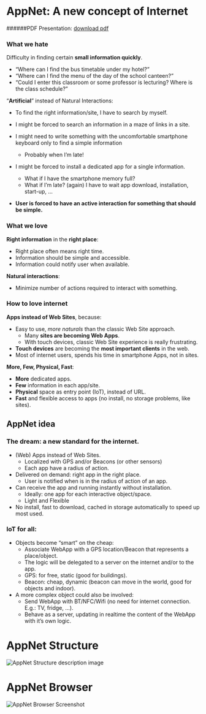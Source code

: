 # AppNet: A new concept of Internet
######PDF Presentation: [download pdf](https://raw.githubusercontent.com/nagash91/AppWebBrowser/master/docs/AppNet_presentation_1.0.pdf)
### What we hate
Difficulty in finding certain **small information quickly**.
* “Where can I find the bus timetable under my hotel?”
* “Where can I find the menu of the day of the school canteen?”
* “Could I enter this classroom or some professor is lecturing? Where is the
class schedule?”

“**Artificial**” instead of Natural Interactions:
* To find the right information/site, I have to search by myself.
* I might be forced to search an information in a maze of links in a site.
* I might need to write something with the uncomfortable smartphone
keyboard only to find a simple information 
  * Probably when I’m late!
* I might be forced to install a dedicated app for a single information.
  * What if I have the smartphone memory full?
  * What if I’m late? (again) I have to wait app download, installation, start-up, ...

* **User is forced to have an active interaction for something that
should be simple.**

### What we love
**Right information** in the **right place**:
* Right place often means right time.
* Information should be simple and accessible.
* Information could notify user when available.


**Natural interactions**:
* Minimize number of actions required to interact with something.


### How to love internet
**Apps instead of Web Sites**, because:
* Easy to use, *more naturals* than the classic Web Site approach.
  * Many **sites are becoming Web Apps**.
  * With touch devices, classic Web Site experience is really frustrating.
* **Touch devices** are becoming the **most important clients** in the web.
* Most of internet users, spends his time in smartphone Apps, not in sites.

**More, Few, Physical, Fast**:
* **More** dedicated apps.
* **Few** information in each app/site.
* **Physical** space as entry point (IoT), instead of URL.
* **Fast** and flexible access to apps (no install, no storage problems, like sites).


## AppNet idea
### The dream: a new standard for the internet.
* (Web) Apps instead of Web Sites.
  * Localized with GPS and/or Beacons (or other sensors)
  * Each app have a radius of action.
* Delivered on demand: right app in the right place.
  * User is notified when is in the radius of action of an app.
* Can receive the app and running instantly without installation.
  * Ideally: one app for each interactive object/space.
  * Light and Flexible
* No install, fast to download, cached in storage automatically to speed up most used.

### IoT for all:
* Objects become “smart” on the cheap:
  * Associate WebApp with a GPS location/Beacon that represents a place/object.
  * The logic will be delegated to a server on the internet and/or to the app.
  * GPS: for free, static (good for buildings).
  * Beacon: cheap, dynamic (beacon can move in the world, good for objects and indoor).
* A more complex object could also be involved:
  * Send WebApp with BT/NFC/Wifi (no need for internet connection. E.g.: TV, fridge, ...).
  * Behave as a server, updating in realtime the content of the WebApp with it’s own logic.
  
  

# AppNet Structure
![AppNet Structure description image](https://raw.githubusercontent.com/nagash91/AppWebBrowser/master/img/AppNet_structure.png)

# AppNet Browser
![AppNet Browser Screenshot](https://raw.githubusercontent.com/nagash91/AppWebBrowser/master/img/screenshots.gif)



